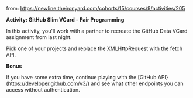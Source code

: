 from: https://newline.theironyard.com/cohorts/15/courses/9/activities/205

**Activity: GitHub Slim VCard - Pair Programming**

In this activity, you'll work with a partner to recreate the GitHub Data VCard assignment from last night.

Pick one of your projects and replace the XMLHttpRequest with the fetch API.

**Bonus**

If you have some extra time, continue playing with the [GitHub API}(https://developer.github.com/v3/) and see what other endpoints you can access without authentication.
